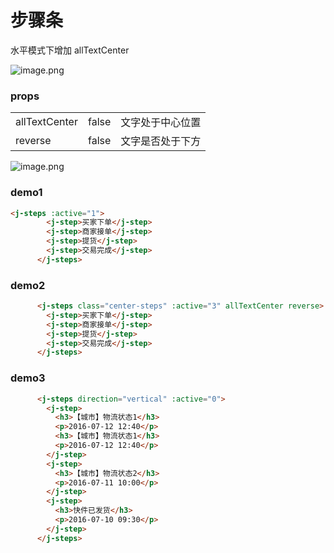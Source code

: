 <!--
 * @Author: your name
 * @Date: 2022-02-21 12:00:45
 * @LastEditTime: 2022-03-06 23:55:42
 * @LastEditors: your name
 * @Description: 打开koroFileHeader查看配置 进行设置: https://github.com/OBKoro1/koro1FileHeader/wiki/%E9%85%8D%E7%BD%AE
 * @FilePath: \jeft-vue-press\docs\guide\components\Steps.md
-->
# 步骤条

水平模式下增加 allTextCenter

![image.png](https://p1-juejin.byteimg.com/tos-cn-i-k3u1fbpfcp/d4f72bc77c8f477b9b2d22c111202646~tplv-k3u1fbpfcp-watermark.image?)

### props


|  |  | |
| --- | --- | -- |
| allTextCenter | false | 文字处于中心位置 |
| reverse | false | 文字是否处于下方 |


![image.png](https://p3-juejin.byteimg.com/tos-cn-i-k3u1fbpfcp/91e52c548adc444ebee7b890f7914835~tplv-k3u1fbpfcp-watermark.image?)


### demo1

``` html
<j-steps :active="1">
        <j-step>买家下单</j-step>
        <j-step>商家接单</j-step>
        <j-step>提货</j-step>
        <j-step>交易完成</j-step>
      </j-steps>
```

### demo2

``` html
      <j-steps class="center-steps" :active="3" allTextCenter reverse>
        <j-step>买家下单</j-step>
        <j-step>商家接单</j-step>
        <j-step>提货</j-step>
        <j-step>交易完成</j-step>
      </j-steps>
```

### demo3

``` html
      <j-steps direction="vertical" :active="0">
        <j-step>
          <h3>【城市】物流状态1</h3>
          <p>2016-07-12 12:40</p>
          <h3>【城市】物流状态1</h3>
          <p>2016-07-12 12:40</p>
        </j-step>
        <j-step>
          <h3>【城市】物流状态2</h3>
          <p>2016-07-11 10:00</p>
        </j-step>
        <j-step>
          <h3>快件已发货</h3>
          <p>2016-07-10 09:30</p>
        </j-step>
      </j-steps>
```
